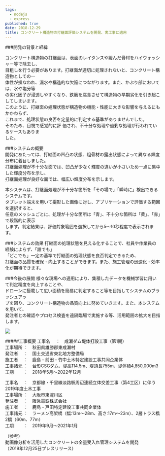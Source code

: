 ```yaml
---
tags:
  - nodejs
  - express
published: true
date: 2018-12-29
title: コンクリート構造物の打継面評価システムを開発、実工事に適用
---
```

\###開発の背景と経緯<br>

 コンクリート構造物の打継面は、表面のレイタンスや緩んだ骨材をハイウォッシャー等で除去し、<br>
 目粗しを行う必要があります。打継面が適切に処理されないと、コンクリート構造物としての一<br>
 体性が損なわれ、漏水や構造的な欠陥につながります。また、かぶり部においては、水や塩分等<br>
 の劣化因子が浸透しやすくなり、鉄筋を腐食させて構造物の早期劣化を引き起こしてしまいます。<br>
 このように、打継面の処理状態が構造物の機能・性能に大きな影響を与えるにもかかわらず、<br>
 これまで、処理状態の良否を定量的に判定する基準がありませんでした。<br>
 そのため、目視で感覚的に評 価され、不十分な処理や過剰な処理が行われているケースもありま<br>
 した。<br>

\###システムの概要<br>
開発にあたっては、打継面の凹凸の状態、粗骨材の露出状態によって異なる輝度分布に着目しました。<br>
打継面処理が不十分な面では、凹凸が少なく輝度の違いが小さいため一点に集中した輝度分布を示し、<br>
打継面処理が良好な面では、幅広い輝度分布を示します。<br>

本システムは、打継面処理が不十分な箇所を「その場で」「瞬時に」検出できるシステムです。<br>
タブレット端末を用いて撮影した画像に対し、アプリケーションで評価する範囲を選択すると、<br>
任意のメッシュごとに、処理が十分な箇所は「青」、不十分な箇所は「黄」、「赤」で段階的に表示<br>
します。判定結果は、評価対象範囲を選択してから5～10秒程度で表示されます。
<br>

\###システムの効果
打継面の処理状態を見える化することで、社員や作業員の経験によらず、「誰でも」<br>
「どこでも」一定の基準で打継面の処理状態を良否判定できるため、<br>
打継面の品質を確保・向上することができます。また、施工管理の迅速化・効率化が期待できます。

\###今後の展開
様々な現場への適用により、集積したデータを機械学習に用いて判定精度を向上することや、<br>
ドローンに搭載して広い面積を簡易に判定すること等を目指してシステムのブラッシュアッ<br>
プを図り、コンクリート構造物の品質向上に努めていきます。また、本システムを用いて、<br>
発注者との確認やプロセス検査を遠隔臨場で実施する等、活用範囲の拡大を目指します。<br>



![](public\static\4a9773549091c227cd2eb82ccd9c5e3a/kousou3.png)

\#####工事概要
工事名	　：　成瀬ダム堤体打設工事（第1期）<br>
工事場所	：　秋田県雄勝郡東成瀬村<br>
発注者	　：　国土交通省東北地方整備局<br>
施工者	　：　鹿島・前田・竹中土木特定建設工事共同企業体<br>
工事諸元	：　台形CSGダム、堤高114.5m、堤頂長755m、堤体積4,850,000m3<br>
工期	　　：　2018年5月～2022年12月<br>

工事名	　：　京都線・千里線淡路駅周辺連続立体交差工事（第4工区）に伴う2019年度土木工事<br>
工事場所	：　大阪市東淀川区<br>
発注者	　：　阪急電鉄株式会社<br>
施工者	　：　鹿島・戸田特定建設工事共同企業体<br>
工事諸元	：　ラーメン高架橋（幅:13m～28m、高さ:17m～23m）、2層トラス橋2橋（60m、77m）<br>
工期	　　：　2019年9月～2021年1月<br>

（参考）<br>
動画像分析を活用したコンクリートの全量受入れ管理システムを開発<br>
（2019年12月25日プレスリリース）<br>